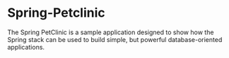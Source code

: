 # Spring-Petclinic
The Spring PetClinic is a sample application designed to show how the Spring stack can be used to build simple, but powerful database-oriented applications.
